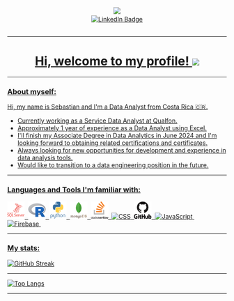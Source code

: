 <div id="header" align="center">
  <img src="https://media.giphy.com/media/92cu6TfCZDVRBkmmDu/giphy.gif?cid=ecf05e47z8nc5uhoeealgc8157mth8hmx34ndaywx7kg77z2&ep=v1_gifs_search&rid=giphy.gif&ct=g">
</div>


<div id="badges" align="center">
  <a href="https://www.linkedin.com/in/sebastianramirezorozco/">
    <img src="https://img.shields.io/badge/LinkedIn-blue?style=for-the-badge&logo=linkedin&logoColor=white" alt="LinkedIn Badge"/>
</div>

<div id="badges" align="center">
  <img src="https://komarev.com/ghpvc/?username=Sebraor&style=flat-square&color=blue" alt=""/>
</div>

---
<div id="badges" align="center">
<h1>
  Hi, welcome to my profile!
  <img src="https://media.giphy.com/media/hvRJCLFzcasrR4ia7z/giphy.gif" width="30px"/>
</h1>
</div>


---

### About myself:
Hi, my name is Sebastian and I'm a Data Analyst from Costa Rica :costa_rica:.

- Currently working as a Service Data Analyst at Qualfon.
- Approximately 1 year of experience as a Data Analyst using Excel.
- I'll finish my Associate Degree in Data Analytics in June 2024 and I'm looking forward to obtaining related certifications and certificates.
- Always looking for new opportunities for development and experience in data analysis tools.
- Would like to transition to a data engineering position in the future.

---

### Languages and Tools I'm familiar with:
<div>
  <img src="https://github.com/devicons/devicon/blob/master/icons/microsoftsqlserver/microsoftsqlserver-plain-wordmark.svg" title="Java" alt="Java" width="40" height="40"/>&nbsp;
  <img src="https://github.com/devicons/devicon/blob/master/icons/r/r-original.svg" title="React" alt="React" width="40" height="40"/>&nbsp;
  <img src="https://github.com/devicons/devicon/blob/master/icons/python/python-original-wordmark.svg" title="Spring" alt="Spring" width="40" height="40"/>&nbsp;
  <img src="https://github.com/devicons/devicon/blob/master/icons/mongodb/mongodb-original-wordmark.svg" title="Material UI" alt="Material UI" width="40" height="40"/>&nbsp;
  <img src="https://github.com/devicons/devicon/blob/master/icons/stackoverflow/stackoverflow-original-wordmark.svg" title="Flutter" alt="Flutter" width="40" height="40"/>&nbsp;
  <img src="https://github.com/file-icons/icons/blob/master/svg/Microsoft-Excel.svg"  title="CSS3" alt="CSS" width="40" height="40"/>&nbsp;
  <img src="https://github.com/devicons/devicon/blob/master/icons/github/github-original-wordmark.svg" title="HTML5" alt="HTML" width="40" height="40"/>&nbsp;
  <img src="https://github.com/microsoft/PowerBI-Icons/blob/main/SVG/Desktop.svg" title="JavaScript" alt="JavaScript" width="40" height="40"/>&nbsp;
  <img src="https://github.com/phatbhoy67/simple-icons/blob/50b3ccf2dfbfdc67eed3fbbb6031815ae3c26a19/icons/tableau.svg" title="Firebase" alt="Firebase" width="40" height="40"/>&nbsp;
</div>

---

### My stats:

[![GitHub Streak](https://github-readme-streak-stats.herokuapp.com?user=Sebraor&theme=shadow-blue)](https://git.io/streak-stats)

---

[![Top Langs](https://github-readme-stats.vercel.app/api/top-langs/?username=Sebraor&layout=compact&theme=shadow-blue)](https://github.com/anuraghazra/github-readme-stats)

---


<!--
**Sebraor/Sebraor** is a ✨ _special_ ✨ repository because its `README.md` (this file) appears on your GitHub profile.

Here are some ideas to get you started:

- 🔭 I’m currently working on ...
- 🌱 I’m currently learning ...
- 👯 I’m looking to collaborate on ...
- 🤔 I’m looking for help with ...
- 💬 Ask me about ...
- 📫 How to reach me: ...
- 😄 Pronouns: ...
- ⚡ Fun fact: ...
-->
